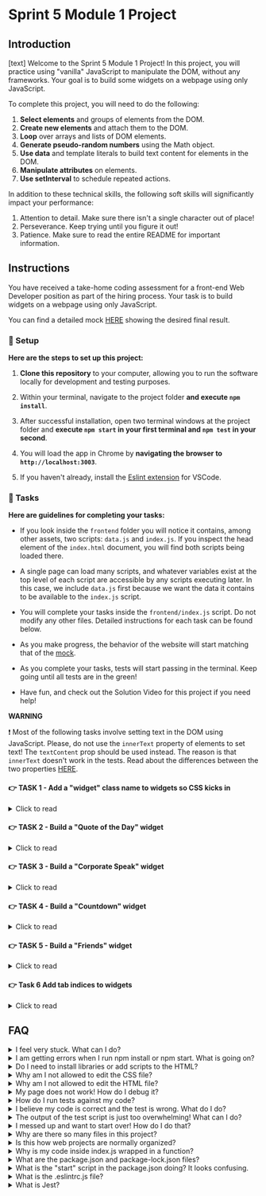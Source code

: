 # Sprint 5 Module 1 Project

## Introduction
[text]
Welcome to the Sprint 5 Module 1 Project! In this project, you will practice using "vanilla" JavaScript to manipulate the DOM, without any frameworks. Your goal is to build some widgets on a webpage using only JavaScript.

To complete this project, you will need to do the following:

1. **Select elements** and groups of elements from the DOM.
1. **Create new elements** and attach them to the DOM.
1. **Loop** over arrays and lists of DOM elements.
1. **Generate pseudo-random numbers** using the Math object.
1. **Use data** and template literals to build text content for elements in the DOM.
1. **Manipulate attributes** on elements.
1. **Use setInterval** to schedule repeated actions.

In addition to these technical skills, the following soft skills will significantly impact your performance:

1. Attention to detail. Make sure there isn't a single character out of place!
1. Perseverance. Keep trying until you figure it out!
1. Patience. Make sure to read the entire README for important information.

## Instructions

You have received a take-home coding assessment for a front-end Web Developer position as part of the hiring process. Your task is to build widgets on a webpage using only JavaScript.

You can find a detailed mock [HERE](https://bloominstituteoftechnology.github.io/W_U2_S5M1_module_project/) showing the desired final result.

### 💾 Setup

**Here are the steps to set up this project:**

1. **Clone this repository** to your computer, allowing you to run the software locally for development and testing purposes.

1. Within your terminal, navigate to the project folder **and execute `npm install`**.

1. After successful installation, open two terminal windows at the project folder and **execute `npm start` in your first terminal and `npm test` in your second**.

1. You will load the app in Chrome by **navigating the browser to `http://localhost:3003`**.

1. If you haven't already, install the [Eslint extension](https://marketplace.visualstudio.com/items?itemName=dbaeumer.vscode-eslint) for VSCode.

### 🥷 Tasks

**Here are guidelines for completing your tasks:**

- If you look inside the `frontend` folder you will notice it contains, among other assets, two scripts: `data.js` and `index.js`. If you inspect the head element of the `index.html` document, you will find both scripts being loaded there.

- A single page can load many scripts, and whatever variables exist at the top level of each script are accessible by any scripts executing later. In this case, we include `data.js` first because we want the data it contains to be available to the `index.js` script.

- You will complete your tasks inside the `frontend/index.js` script. Do not modify any other files. Detailed instructions for each task can be found below.

- As you make progress, the behavior of the website will start matching that of the [mock](https://bloominstituteoftechnology.github.io/W_U2_S5M1_module_project/).

- As you complete your tasks, tests will start passing in the terminal. Keep going until all tests are in the green!

- Have fun, and check out the Solution Video for this project if you need help!

**WARNING**

❗ Most of the following tasks involve setting text in the DOM using JavaScript. Please, do not use the `innerText` property of elements to set text! The `textContent` prop should be used instead. The reason is that `innerText` doesn't work in the tests. Read about the differences between the two properties [HERE](https://stackoverflow.com/a/35213639).

#### 👉 TASK 1 - Add a "widget" class name to widgets so CSS kicks in

<details>
  <summary>Click to read</summary>

  ---

Inside the section element of the `index.html` file, you will find four divs. Add a class name of "widget" to all of them. Remember, you're only allowed to change the `index.js` file.

You will know your code is working correctly because some CSS will kick in for the widgets, and you will also see a passing test inside the terminal executing your tests. The end result in the DOM should look like the following:

```html
<section>
  <div class="quoteoftheday widget">
    <h3>Quote of the Day</h3>
  </div>
  <div class="corporatespeak widget">
    <h3>Corporate Speak</h3>
  </div>
  <div class="countdown widget">
    <h3>Countdown</h3>
  </div>
  <div class="friends widget">
    <h3>Friends</h3>
  </div>
</section>
```

  ---

</details>

#### 👉 TASK 2 - Build a "Quote of the Day" widget

<details>
  <summary>Click to read</summary>

  ---

Start by console logging the variable `quotes` inside of `index.js`. You should see an array of quote objects printing to the console. Even though this variable is not declared anywhere inside the file, it is _defined_ because the `data.js` script loaded it into the global space shared by all scripts.

(You can also evaluate top-level variables by entering them into the console and hitting Enter.)

Now that we have determined we can access the array of quotes, you will use `Math.random` to generate a random index **between 0 and 9** (you can Google or ask ChatGPT how). You will use this random index to grab one of the quotes in the quotes array.

Use the random quote you selected to add to the quoteoftheday div the following piece of DOM:

```html
<!-- the actual text will change at every reload, depending on the quote -->
<div class="quoteoftheday widget">
  <h3>Quote of the Day</h3>
  <div>Optimism is an occupational hazard of programming: feedback is the treatment.</div>
  <div>Kent Beck in 2003</div>
</div>
```

Some quotes have a `null` date because it is unknown. In such cases, the div containing the author should be in the following format:

```html
<!-- the name will change depending on the quote -->
<div>John Romero in an unknown date</div>
```

  ---

</details>

#### 👉 TASK 3 - Build a "Corporate Speak" widget

<details>
  <summary>Click to read</summary>

  ---

Using random values from the arrays `adverbs`, `nouns`, and `verbs` contained in `data.js`, add to the DOM inside the corportatespeak div in the following format:

```html
<div class="corporatespeak widget">
  <h3>Corporate Speak</h3>
  <p>
    We need to <!-- random verb --> our <!-- random noun --> <!-- random adverb -->
    in order to <!-- random verb --> our <!-- random noun --> <!-- random adverb -->.
  </p>
</div>
```

The text should change at each page load/refresh.

  ---

</details>

#### 👉 TASK 4 - Build a "Countdown" widget

<details>
  <summary>Click to read</summary>

  ---
This widget will contain text that will countdown to liftoff. Each second, the widget's text will change to show the following:

- The widget will display "T-minus 5..." on page load.
- 1000 milliseconds later, it should display  "T-minus 4..."
- 1000 milliseconds later, it should display  "T-minus 3..."
- 1000 milliseconds later, it should display  "T-minus 2..."
- 1000 milliseconds later, it should display  "T-minus 1..."
- 1000 milliseconds later, it should display  "Liftoff! 🚀"

You will need `setInterval` and optionally `clearInterval` (research this!). The countdown div in the DOM after 3000 milliseconds should look like so:

```html
<div class="countdown widget">
  <h3>Countdown</h3>
  <p>T-minus 2...</p>
</div>
```

  ---

</details>

#### 👉 TASK 5 - Build a "Friends" widget

<details>
  <summary>Click to read</summary>

  ---
This widget will show a random person from the `people` array along with some data related to the person.

Start by selecting a random person from the `people` array in `data.js` using `Math.random`.

Each person has, among other attributes, a `friends` array containing the IDs of some buddies, who also happen to be persons inside the `people` array.

Use the random person to construct the inside of the friends div in the following format:

```html
<div class="friends widget">
  <h3>Friends</h3>
  <p>Michael Chen was born in 1995 and is friends with Carlos Garcia, Mohammed Ali and Jason Wong.</p>
</div>
```

Note how the string is formatted, taking careful note of punctuation and proper placement of the "and" before the last friend.

The friends mentioned in the p tag come from the `friends` property of the randomly selected person.

In the example above, Carlos Garcia, Mohammed Ali, and Jason Wong are the people who correspond to the IDs inside Michael Chen's `friends` array.

If the person is unlucky enough not to have any friends inside their `friends` property, the paragraph renders to the DOM like so:

```html
<p>Luis Gonzalez was born in 1990 and has no friends.</p>
```

  ---

</details>

#### 👉 Task 6 Add tab indices to widgets

<details>
  <summary>Click to read</summary>

  ---

We need to be able to tab between widgets using the Tab key, which helps make the site more accessible.

To do this, select the first widget from the DOM and add a `tabindex` attribute of "1".

The second one should have a `tabindex` of "2" and so on. Here is what the Countdown widget would look like as an example:

```html
<div class="countdown widget" tabindex="3">
  <h3>Countdown</h3>
  <p>Liftoff! 🚀</p>
</div>
```

  ---

</details>

## FAQ

<details>
  <summary>I feel very stuck. What can I do?</summary>

Check out the Solution Video for this project in your learning platform. In it, an industry expert will walk you through their thinking in detail while they solve the tasks. We highly recommend the Solution even if you are not stuck. You will learn lots of tricks.

</details>

<details>
  <summary>I am getting errors when I run npm install or npm start. What is going on?</summary>

This project requires Node to be correctly installed on your computer to work. Your learning materials should have covered the installation of Node. Sometimes Node can be installed but misconfigured. You can try executing `npm run fixit` (check `package.json` to see what this does), but if Node errors are recurrent, it indicates something is wrong with your machine or configuration, and you should request assistance from a learner assistant.

</details>

<details>
  <summary>Do I need to install libraries or add scripts to the HTML?</summary>

No. Everything you need should be installed already.

</details>

<details>
  <summary>Why am I not allowed to edit the CSS file?</summary>

The CSS is the domain of a different team, and in this particular project we're not supposed to touch it. Do not use inline styles to get around this limitation.

</details>

<details>
  <summary>Why am I not allowed to edit the HTML file?</summary>

This part of the product is a Single Page Application, so the HTML is mostly empty, and the page is automatically generated using JavaScript and raw data. We would not want to manually edit HTML files in a website that changed all the time! It would be untenable.

</details>

<details>
  <summary>My page does not work! How do I debug it?</summary>

Save your changes, and reload the site in Chrome. If your code has a syntax problem, the app will print error messages in the console. Focus on the first message. Place console logs right before the crash site (errors usually inform of the line number where the problem originates) and see if your variables contain the data you think they do.

Suppose there are no errors, but the page is not doing what it should. In that case, the debugging technique is similar: put console logs to ensure that the code you are working on is executing and check that all variables in the area hold the correct data.

</details>

<details>
  <summary>How do I run tests against my code?</summary>

Execute `npm test` in your terminal. If a particular test is giving you grief, don't jump straight to the code to try and fix it. Go to Chrome first, and make sure you can replicate the problem there. A problem we can reliably replicate is a problem mostly fixed.

</details>

<details>
  <summary>I believe my code is correct and the test is wrong. What do I do?</summary>

On occasion the test runner will get stuck. Use CTRL-C to kill the tests, and then `npm test` to launch them again. Try to reproduce the problem the test is complaining about by interacting with the site in Chrome, and do not code "to make the test happy". Code so that **your app does exactly what the mock does**. The tests are there for confirmation. Although it's possible that a particular test be flawed, statistically it's more likely that the bug is in your own code. If the problem persists, please request assistance from Staff.

</details>

<details>
  <summary>The output of the test script is just too overwhelming! What can I do?</summary>

If you need to disable all tests except the one you are focusing on, edit the `mvp.test.js` file and, as an example, change `test('👉 focus on this', () => { etc })` to be `test.only('👉 focus on this', () => { etc })`. (Note the "only".)

</details>

<details>
  <summary>I messed up and want to start over! How do I do that?</summary>

**Do NOT delete your repository from GitHub!** Instead, commit _frequently_ as you work. Make a commit whenever you achieve _anything_ and the app isn't crashing in Chrome. This in practice creates restore points you can use should you wreak havoc with your app. If you find yourself in a mess, use `git reset --hard` to simply discard all changes to your code since your last commit. If you are dead-set on restarting the challenge from scratch, you can do this with Git as well, but it is advised that you request assistance from a learner assistant.

</details>

<details>
  <summary>Why are there so many files in this project?</summary>

Although a small, "old-fashioned" website might be made of just HTML, CSS and JS files, these days we mostly manage projects with Node and its package manager, NPM. Node apps typically have a `package.json` file and several other configuration files placed at the root of the project. This project also includes automated tests and a web server, which adds a little bit of extra complexity and files.

</details>

<details>
  <summary>Is this how web projects are normally organized?</summary>

Web projects can be organized in many ways and there aren't many standards. Some developers like the freedom, while others prefer to use opinionated frameworks, which can do a lot of magic but require folders and files be structured and named just so.

</details>

<details>
  <summary>Why is my code inside index.js wrapped in a function?</summary>

This way we can easily import your code as a single function in the `mvp.test.js` test suite. The export syntax is at the bottom of `index.js`.

</details>

<details>
  <summary>What are the package.json and package-lock.json files?</summary>

The `package.json` file contains meta-information about the project like its version number, scripts that the developer can execute, and a list of the dependencies that are downloaded when you execute `npm install`. There can be some wiggle room to allow newer versions of the dependencies to be installed, so the `package-lock.json` file, when present, makes sure the exact same versions of everything are used every time the project is installed from scratch.

</details>

<details>
  <summary>What is the "start" script in the package.json doing? It looks confusing.</summary>

Give ChatGPT the following input for a detailed breakdown:

```txt
Hello, I'm looking at a JavaScript project on GitHub, and inside the package.json file I am seeing the following "script":

"start": "fkill :3003 -f -s && node ./backend/server.js"

Can you explain in detail, but with simple terms, to an audience of inexperienced web developers, what the "start" script is doing?
```

</details>

<details>
  <summary>What is the .eslintrc.js file?</summary>

This file works in combination with the Eslint extension for VSCode to highlight syntax errors and problems in your code. By editing this file you can customize your linting rules.

</details>

<details>
  <summary>What is Jest?</summary>

Jest is a framework that allows you to write tests and execute them, to alert you very quickly of problems with the code. Jest can do in seconds what an entire Quality Assurance team would take hours or even days. In the context of the Sprint Challenge, Jest is used to check your code against specification and give you a grade (% of tests passing).

</details>

